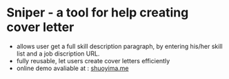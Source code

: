 # Sniper - a tool for help creating cover letter 
* allows user get a full skill description paragraph, by entering his/her skill list and a job discription URL.
* fully reusable, let users create cover letters efficiently
* online demo avaliable at : [shuoyima.me](shuoyima.me/sniper/index.html)
